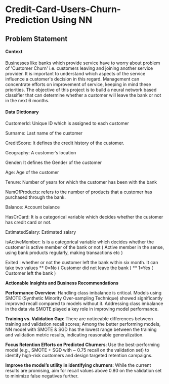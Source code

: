 # Credit-Card-Users-Churn-Prediction Using NN

## Problem Statement
#### Context
Businesses like banks which provide service have to worry about problem of 'Customer Churn' i.e. customers leaving and joining another service provider. It is important to understand which aspects of the service influence a customer's decision in this regard. Management can concentrate efforts on improvement of service, keeping in mind these priorities.
The objective of this project is to build a neural network based classifier that can determine whether a customer will leave the bank or not in the next 6 months.

#### Data Dictionary
CustomerId: Unique ID which is assigned to each customer

Surname: Last name of the customer

CreditScore: It defines the credit history of the customer.

Geography: A customer’s location

Gender: It defines the Gender of the customer

Age: Age of the customer

Tenure: Number of years for which the customer has been with the bank

NumOfProducts: refers to the number of products that a customer has purchased through the bank.

Balance: Account balance

HasCrCard: It is a categorical variable which decides whether the customer has credit card or not.

EstimatedSalary: Estimated salary

isActiveMember: Is is a categorical variable which decides whether the customer is active member of the bank or not ( Active member in the sense, using bank products regularly, making transactions etc )

Exited : whether or not the customer left the bank within six month. It can take two values ** 0=No ( Customer did not leave the bank ) ** 1=Yes ( Customer left the bank )


**Actionable Insights and Business Recommendations**

**Performance Overview**: Handling class imbalance is critical. Models using SMOTE (Synthetic Minority Over-sampling Technique) showed significantly improved recall compared to models without it. Addressing class imbalance in the data via SMOTE played a key role in improving model performance.

**Training vs. Validation Gap**: There are noticeable differences between training and validation recall scores; Among the better performing models, NN model with SMOTE & SGD has the lowest range between the training and validation metric results, indicating reasonable generalization.

**Focus Retention Efforts on Predicted Churners**: Use the best-performing model (e.g., SMOTE + SGD with ~ 0.75 recall on the validation set) to identify high-risk customers and design targeted retention campaigns.

**Improve the model’s utility in identifying churners**: While the current results are promising, aim for recall values above 0.80 on the validation set to minimize false negatives further.
